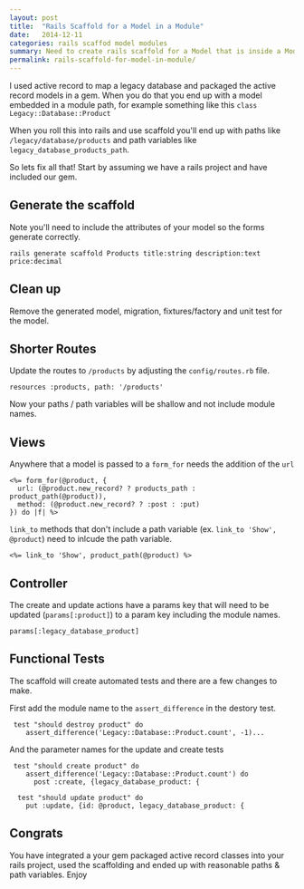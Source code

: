 ```yaml
---
layout: post
title:  "Rails Scaffold for a Model in a Module"
date:   2014-12-11
categories: rails scaffod model modules
summary: Need to create rails scaffold for a Model that is inside a Module?
permalink: rails-scaffold-for-model-in-module/
---
```


I used active record to map a legacy database and packaged the active record models in a gem.  When you do that you end up with a model embedded in a module path, for example something like this ```class Legacy::Database::Product```

When you roll this into rails and use scaffold you'll end up with paths like ```/legacy/database/products``` and path variables like ```legacy_database_products_path```. 

So lets fix all that! Start by assuming we have a rails project and have included our gem.

## Generate the scaffold

Note you'll need to include the attributes of your model so the forms generate correctly.

```
rails generate scaffold Products title:string description:text price:decimal
```

## Clean up

Remove the generated model, migration, fixtures/factory and unit test for the model.

## Shorter Routes

Update the routes to ```/products``` by adjusting the ```config/routes.rb``` file.

```
resources :products, path: '/products'
```

Now your paths / path variables will be shallow and not include module names.

## Views

Anywhere that a model is passed to a ```form_for``` needs the addition of the ```url``` 

```
<%= form_for(@product, {
  url: (@product.new_record? ? products_path : product_path(@product)),
  method: (@product.new_record? ? :post : :put)
}) do |f| %>
```

```link_to``` methods that don't include a path variable (ex. ```link_to 'Show', @product```) need to inlcude the path variable.

```
<%= link_to 'Show', product_path(@product) %>
```

## Controller

The create and update actions have a params key that will need to be updated (```params[:product]```) to a param key including the module names.

```
params[:legacy_database_product]
```

## Functional Tests

The scaffold will create automated tests and there are a few changes to make.  

First add the module name to the ```assert_difference``` in the destory test.

```
 test "should destroy product" do
    assert_difference('Legacy::Database::Product.count', -1)...
```

And the parameter names for the update and create tests

```
 test "should create product" do
    assert_difference('Legacy::Database::Product.count') do
      post :create, {legacy_database_product: {

  test "should update product" do
    put :update, {id: @product, legacy_database_product: {
```

## Congrats

You have integrated a your gem packaged active record classes into your rails project, used the scaffolding and ended up with reasonable paths & path variables.  Enjoy





